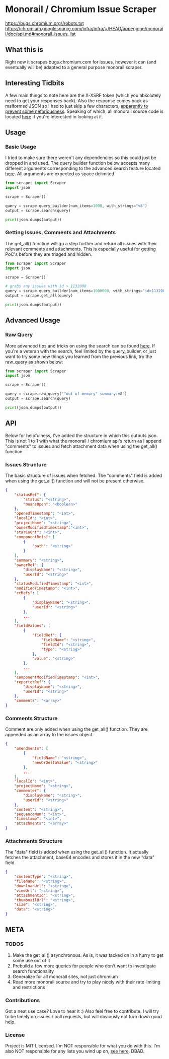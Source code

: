 # Monorail / Chromium Issue Scraper
https://bugs.chromium.org//robots.txt
https://chromium.googlesource.com/infra/infra/+/HEAD/appengine/monorail/doc/api.md#monorail_issues_list
## What this is

Right now it scrapes bugs.chromium.com for issues, however it can (and  eventually will be) adapted to a general purpose monorail scraper.

## Interesting Tidbits

A few main things to note here are the X-XSRF token (which you absolutely need to get your responses back). Also the response comes back as malformed JSON so I had to just skip a few characters, [apparently to prevent some nefariousness](https://chromium.googlesource.com/infra/infra/+/master/appengine/monorail/static/js/framework/framework-ajax.js). Speaking of which, all monorail source code is located [here](https://chromium.googlesource.com/infra/infra/+/master/appengine/monorail) if you're interested in looking at it.

## Usage

### Basic Usage

I tried to make sure there weren't any dependencies so this could just be dropped in and used. The query builder function below accepts many different arguments corresponding to the advanced search feature located [here](https://bugs.chromium.org/p/chromium/issues/advsearch). All arguments are expected as space delimited.

```python
from scraper import Scraper
import json

scrape = Scraper()

query = scrape.query_builder(num_items=1000, with_strings="v8")
output = scrape.search(query)

print(json.dumps(output))
```

### Getting Issues, Comments and Attachments

The get_all() function will go a step further and return all issues with their relevant comments and attachments. This is especially useful for getting PoC's before they are triaged and hidden.

```python
from scraper import Scraper
import json

scrape = Scraper()

# grabs any issues with id > 1132000
query = scrape.query_builder(num_items=1000000, with_strings="id>1132000 v8 security")
output = scrape.get_all(query)

print(json.dumps(output))
```

## Advanced Usage

### Raw Query

More advanced tips and tricks on using the search can be found [here](https://bugs.chromium.org/p/chromium/issues/searchtips). If you're a veteran with the search, feel limited by the query_builder, or just want to try some new things you learned from the previous link, try the raw_query as shown below:

```python
from scraper import Scraper
import json

scrape = Scraper()

query = scrape.raw_query('"out of memory" summary:v8')
output = scrape.search(query)

print(json.dumps(output))
```

## API

Below for helpfulness, I've added the structure in which this outputs json. This is not 1 to 1 with what the monorail / chromium api's return as I append "comments" to issues and fetch attachment data when using the get_all() function.

### Issues Structure

The basic structure of issues when fetched. The "comments" field is added when using the get_all() function and will not be present otherwise.

```json
{
    "statusRef": {
        "status": "<string>",
        "meansOpen": "<boolean>"
    },
    "openedTimestamp": "<int>",
    "localId": "<int>",
    "projectName": "<string>",
    "ownerModifiedTimestamp":"<int>",
    "starCount": "<int>",
    "componentRefs": [
        {
            "path": "<string>"
        }
    ],
    "summary": "<string>",
    "ownerRef": {
        "displayName": "<string>",
        "userId": "<string>"
    },
    "statusModifiedTimestamp": "<int>",
    "modifiedTimestamp": "<int>",
    "ccRefs": [
        {
            "displayName": "<string>",
            "userId": "<string>"
        },
        ...
    ],
    "fieldValues": [
        {
            "fieldRef": {
                "fieldName": "<string>",
                "fieldId": "<string>",
                "type": "<string>"
            },
            "value": "<string>"
        },
        ...
    ],
    "componentModifiedTimestamp": "<int>",
    "reporterRef": {
        "displayName": "<string>",
        "userId": "<string>"
    },
    "comments": "<array>"
}
```

### Comments Structure

Comment are only added when using the get_all() function. They are appended as an array to the issues object.

```json
{
    "amendments": [
        {
            "fieldName": "<string>",
            "newOrDeltaValue": "<string>"
        },
        ...
    ],
    "localId": "<int>",
    "projectName": "<string>",
    "commenter": {
        "displayName": "<string>",
        "userId": "<string>"
    },
    "content": "<string>",
    "sequenceNum": "<int>",
    "timestamp": "<int>",
    "attachments": "<array>"
}
```

### Attachments Structure

The "data" field is added when using the get_all() function. It actually fetches the attachment, base64 encodes and stores it in the new "data" field.

```json
{
    "contentType": "<string>",
    "filename": "<string>",
    "downloadUrl": "<string>",
    "viewUrl": "<string>",
    "attachmentId": "<string>",
    "thumbnailUrl": "<string>",
    "size": "<string>",
    "data": "<string>"
}
```

## META

### TODOS

1) Make the get_all() asynchronous. As is, it was tacked on in a hurry to get some use out of it  
2) Prebuild a few more queries for people who don't want to investigate search functionality  
3) Generalize for all monorail sites, not just chromium  
4) Read more monorail source and try to play nicely with their rate limiting and restrictions  

### Contributions

Got a neat use case? Love to hear it :) Also feel free to contribute. I will try to be timely on issues / pull requests, but will obviously not turn down good help.

### License

Project is MIT Licensed. I'm NOT responsible for what you do with this. I'm also NOT responsible for any lists you wind up on, [see here](https://chromium.googlesource.com/infra/infra/+/b83fc0c435a27eef10b5dd880a97af3e0c870201/appengine/monorail/dos.yaml). DBAD. 